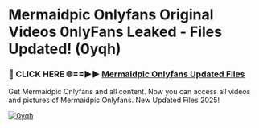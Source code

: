 # Mermaidpic Onlyfans Original Videos 0nlyFans Leaked - Files Updated! (0yqh)

<h3>🔴 CLICK HERE 🌐==►► <a href="https://tinyurl.com/ehrbuxhb" rel="nofollow">Mermaidpic Onlyfans Updated Files</a></h3>

Get Mermaidpic Onlyfans and all content. Now you can access all videos and pictures of Mermaidpic Onlyfans. New Updated Files 2025!

[![0yqh](https://i.imgur.com/lVYEuWS.gif)](https://tinyurl.com/ehrbuxhb)
